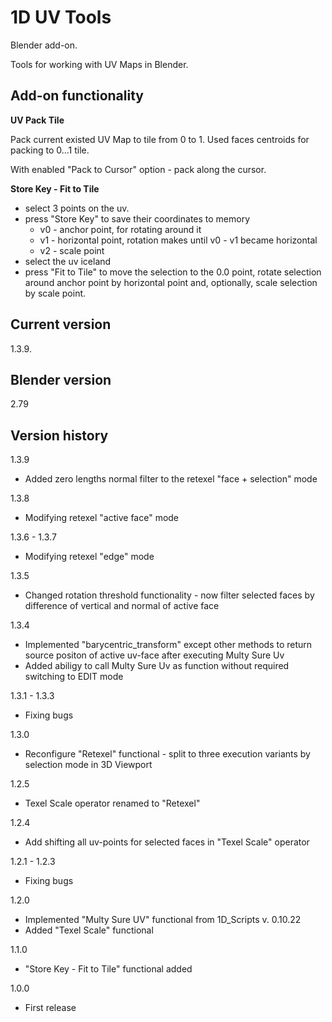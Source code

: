# 1D UV Tools

Blender add-on.

Tools for working with UV Maps in Blender.

Add-on functionality
-

**UV Pack Tile**

Pack current existed UV Map to tile from 0 to 1. Used faces centroids for packing to 0...1 tile.

With enabled "Pack to Cursor" option - pack along the cursor.

**Store Key - Fit to Tile**

- select 3 points on the uv.
- press "Store Key" to save their coordinates to memory
  - v0 - anchor point, for rotating around it
  - v1 - horizontal point, rotation makes until v0 - v1 became horizontal
  - v2 - scale point
- select the uv iceland
- press "Fit to Tile" to move the selection to the 0.0 point, rotate selection around anchor point by horizontal point and, optionally, scale selection by scale point. 

Current version
-
1.3.9.

Blender version
-
2.79

Version history
-
1.3.9
- Added zero lengths normal filter to the retexel "face + selection" mode

1.3.8
- Modifying retexel "active face" mode

1.3.6 - 1.3.7
- Modifying retexel "edge" mode

1.3.5
- Changed rotation threshold functionality - now filter selected faces by difference of vertical and normal of active face

1.3.4
- Implemented "barycentric_transform" except other methods to return source positon of active uv-face after executing Multy Sure Uv
- Added abiligy to call Multy Sure Uv as function without required switching to EDIT mode

1.3.1 - 1.3.3
- Fixing bugs

1.3.0
- Reconfigure "Retexel" functional - split to three execution variants by selection mode in 3D Viewport

1.2.5
- Texel Scale operator renamed to "Retexel"

1.2.4
- Add shifting all uv-points for selected faces in "Texel Scale" operator

1.2.1 - 1.2.3
- Fixing bugs

1.2.0
- Implemented "Multy Sure UV" functional from 1D_Scripts v. 0.10.22
- Added "Texel Scale" functional

1.1.0
- "Store Key - Fit to Tile" functional added

1.0.0
- First release
